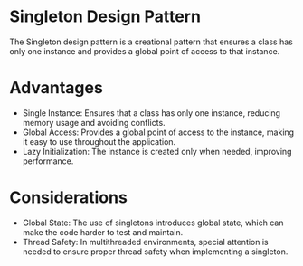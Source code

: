 # Singleton Design Pattern

The Singleton design pattern is a creational pattern that ensures a class has only one instance and provides a global point of access to that instance.

# Advantages
* Single Instance: Ensures that a class has only one instance, reducing memory usage and avoiding conflicts.
* Global Access: Provides a global point of access to the instance, making it easy to use throughout the application.
* Lazy Initialization: The instance is created only when needed, improving performance.

# Considerations
* Global State: The use of singletons introduces global state, which can make the code harder to test and maintain.
* Thread Safety: In multithreaded environments, special attention is needed to ensure proper thread safety when implementing a singleton.